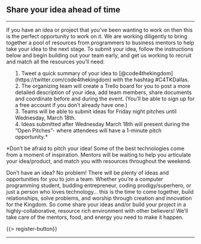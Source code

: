 ﻿## <i class="icon fa-user"></i> Share your idea ahead of time
---

If you have an idea or project that you’ve been wanting to work on then this is the perfect opportunity to work on it. We are working diligently to bring together a pool of resources from programmers to business mentors to help take your idea to the next stage.
To submit your idea, follow the instructions below and begin building out your team early, and get us working to recruit and match all the resources you’ll need:
<ol style="list-style-position:inside; list-style-type:decimal"><li>Tweet a quick summary of your idea  to [@code4thekingdom](https://twitter.com/code4thekingdom) with the hashtag #C4TKDallas.</li><li>The organizing team will create a Trello board for you to post a more detailed description of your idea, add team members, share documents and coordinate before and during the event. (You’ll be able to sign up for a free account if you don’t already have one.)</li><li>Teams will be able to submit ideas for Friday night pitches until Wednesday, March 18th.</li><li>Ideas submitted after Wednesday March 18th will present during the “Open Pitches”- where attendees will have a 1-minute pitch opportunity.*</li></ol> 

*Don’t be afraid to pitch your idea! Some of the best technologies come from a moment of inspiration. Mentors will be waiting to help you articulate your idea/product, and match you with resources throughout the weekend.

Don’t have an idea? No problem! There will be plenty of ideas and opportunities for you to join a team.
Whether you’re a computer programming student, budding entrepreneur, coding prodigy/superhero, or just a person who loves technology… this is the time to come together, build relationships, solve problems, and worship through creation and innovation for the Kingdom.
So come share your ideas and/or build your project in a highly-collaborative, resource rich environment with other believers! We’ll take care of the mentors, food, and energy you need to make it happen.





{{> register-button}}
<hr/>


